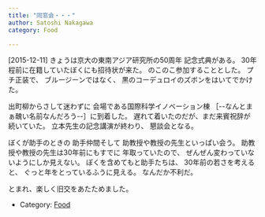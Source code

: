 ```yaml
---
title: "同窓会・・・"
author: Satoshi Nakagawa
category: Food

---
```


[2015-12-11]  きょうは京大の東南アジア研究所の50周年
記念式典がある。
30年程前に在籍していたぼくにも招待状が来た。
のこのこ参加することとした。
プチ正装で、
ブルージーンではなく、
黒のコーデュロイのズボンをはいてでかけた。

 出町柳からさして迷わずに
会場である国際科学イノベーション棟
［--なんとまぁ醜い名前なんだろう--］に到着した。
遅れて着いたのだが、まだ来賓祝辞が続いていた。
立本先生の記念講演が終わり、
懇談会となる。

 ぼくが助手のときの
助手仲間そして
助教授や教授の先生といっぱい会う。
助教授や教授の先生は30年前にもすでに
年取っていたので、
ぜんぜん変わっていないようにしか見えない。
ぼくを含めてもと助手たちは、
30年前の若さを考えると、
ぐっと年をとっているふうに見える。
なんだか不利だ。

 とまれ、楽しく旧交をあたためました。

- Category: [Food](/categories.html#Food)

